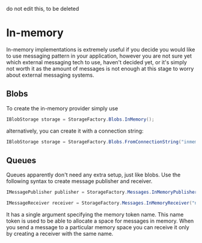 do not edit this, to be deleted

# In-memory

In-memory implementations is extremely useful if you decide you would like to use messaging pattern in your application, however you are not sure yet which external messaging tech to use, haven't decided yet, or it's simply not worth it as the amount of messages is not enough at this stage to worry about external messaging systems. 

## Blobs

To create the in-memory provider simply use

```csharp
IBlobStorage storage = StorageFactory.Blobs.InMemory();
```

alternatively, you can create it with a connection string:

```csharp
IBlobStorage storage = StorageFactory.Blobs.FromConnectionString("inmemory://");
```

## Queues

Queues apparently don't need any extra setup, just like blobs. Use the following syntax to create message publisher and receiver.

```csharp
IMessagePublisher publisher = StorageFactory.Messages.InMemoryPublisher("name");

IMessageReceiver receiver = StorageFactory.Messages.InMemoryReceiver("name");
```

It has a single argument specifying the memory token name. This name token is used to be able to allocate a space for messages in memory. When you send a message to a particular memory space you can receive it only by creating a receiver with the same name.